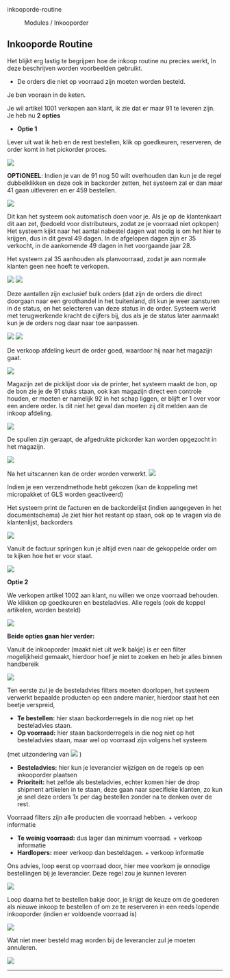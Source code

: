 <properties>
	<page>
		<title>inkooporde-routine</title>
		<description>inkooporde-routine</description>
	</page>
	<menu>
		<position>Modules / Inkooporder </position> 
		<title>Inkooporde Routine</title>
	</menu>
</properties>

## Inkooporde Routine ##

Het blijkt erg lastig te begrijpen hoe de inkoop routine nu precies werkt,
In deze beschrijven worden voorbeelden gebruikt.

- De orders die niet op voorraad zijn moeten worden besteld.

Je ben vooraan in de keten.

Je wil artikel 1001 verkopen aan klant, ik zie dat er maar 91 te leveren zijn.
Je heb nu **2 opties**

- **Optie 1** 

Lever uit wat ik heb en de rest bestellen, klik op goedkeuren, reserveren, de order komt in het pickorder proces.

![](images/1.png)
 
**OPTIONEEL**: Indien je van de 91 nog 50 wilt overhouden dan kun je de regel dubbelklikken en deze ook in backorder zetten, het systeem zal er dan maar 41 gaan uitleveren en er 459 bestellen.

![](images/2.png) 

Dit kan het systeem ook automatisch doen voor je.  Als je op de klantenkaart dit aan zet, (bedoeld voor distributeurs, zodat ze je voorraad niet opkopen)
Het systeem kijkt naar het aantal nabestel dagen wat nodig is om het hier te krijgen, dus in dit geval 49 dagen.
In de afgelopen dagen zijn er 35 verkocht, in de aankomende 49 dagen in het voorgaande jaar  28.

Het systeem zal 35 aanhouden als planvoorraad, zodat je aan normale klanten geen nee hoeft te verkopen.

![](images/3.png) ![](images/4.png)

Deze aantallen zijn exclusief bulk orders (dat zijn de orders die direct doorgaan naar een groothandel in het buitenland, dit kun je weer aansturen in de status, en het selecteren van deze status in de order.
Systeem werkt met terugwerkende kracht de cijfers bij, dus als je de status later aanmaakt kun je de orders nog daar naar toe aanpassen.

![](images/5.png) ![](images/6.png)

De verkoop afdeling keurt de order goed, waardoor hij naar het magazijn gaat.

![](images/7.png)

Magazijn zet de picklijst door via de printer, het systeem maakt de bon, op de bon zie je de 91 stuks staan, ook kan magazijn direct een controle houden, er moeten er namelijk 92 in het schap liggen, er blijft er 1 over voor een andere order.
Is dit niet het geval dan moeten zij dit melden aan de inkoop afdeling.

![](images/8.png)

De spullen zijn geraapt, de afgedrukte pickorder kan worden opgezocht in het magazijn. 

![](images/9.png)

Na het uitscannen kan de order worden verwerkt.
![](images/10.png)

Indien je een verzendmethode hebt gekozen (kan de koppeling met micropakket of GLS worden geactiveerd)

Het systeem print de facturen en de backordelijst (indien aangegeven in het documentschema)
Je ziet hier het restant op staan, ook op te vragen via de klantenlijst, backorders

![](images/11.png)

Vanuit de factuur springen kun je altijd even naar de gekoppelde order om te kijken hoe het er voor staat.

![](images/12.png)

**Optie 2**

We verkopen artikel 1002 aan klant, nu willen we onze voorraad behouden. We klikken op goedkeuren en besteladvies. Alle regels (ook de koppel artikelen, worden besteld)

![](images/13.png)

**Beide opties gaan hier verder:**

Vanuit de inkooporder (maakt niet uit welk bakje) is er een filter mogelijkheid gemaakt, hierdoor hoef je niet te zoeken en heb je alles binnen handbereik

![](images/14.png)

Ten eerste zul je de besteladvies filters moeten doorlopen, het systeem verwerkt bepaalde producten op een andere manier, hierdoor staat het een beetje verspreid,

- **Te bestellen:** hier staan backorderregels in die nog niet op het besteladvies staan.
- **Op voorraad:** hier staan backorderregels in die nog niet op het besteladvies staan, maar wel op voorraad zijn volgens het systeem
 
(met uitzondering van ![](images/15.png) )

- **Besteladvies:** hier kun je leverancier wijzigen en de regels op een inkooporder plaatsen
- **Prioriteit:** het zelfde als besteladvies, echter komen hier de drop shipment artikelen in te staan, deze gaan naar specifieke klanten, zo kun je snel deze orders 1x per dag bestellen zonder na te denken over de rest.

Voorraad filters zijn alle producten die voorraad hebben. + verkoop informatie

- **Te weinig voorraad:** dus lager dan minimum voorraad. + verkoop informatie
- **Hardlopers:** meer verkoop dan besteldagen. + verkoop informatie

Ons advies, loop eerst op voorraad door, hier mee voorkom je onnodige bestellingen bij je leverancier.
Deze regel zou je kunnen leveren 

![](images/16.png)

Loop daarna het te bestellen bakje door, je krijgt de keuze om de goederen als nieuwe inkoop te bestellen of om ze te reserveren in een reeds lopende inkooporder (indien er voldoende voorraad is)
 
![](images/17.png)

Wat niet meer besteld mag worden bij de leverancier zul je moeten annuleren.
 
![](images/18.png)


----------
